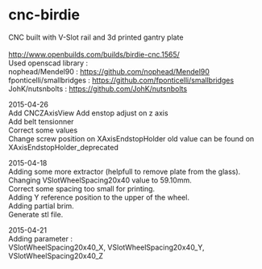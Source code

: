 # cnc-birdie

CNC built with V-Slot rail and 3d printed gantry plate<br/>
<br/>
http://www.openbuilds.com/builds/birdie-cnc.1565/
<br/>
Used openscad library :<br/>
nophead/Mendel90  : https://github.com/nophead/Mendel90<br/>
fponticelli/smallbridges   :  https://github.com/fponticelli/smallbridges<br/>
JohK/nutsnbolts  : https://github.com/JohK/nutsnbolts<br/>

2015-04-26<br/>
Add CNCZAxisView
Add enstop adjust on z axis<br/>
Add belt tensionner<br/>
Correct some values<br/>
Change screw position on XAxisEndstopHolder old value can be found on XAxisEndstopHolder_deprecated

2015-04-18<br/>
Adding some more extractor (helpfull to remove plate from the glass).<br/>
Changing VSlotWheelSpacing20x40 value to 59.10mm.<br/>
Correct some spacing too small for printing.<br/>
Adding Y reference position to the upper of the wheel.<br/>
Adding partial brim.<br/>
Generate stl file.<br/>

2015-04-21<br/>
Adding parameter :<br/>
VSlotWheelSpacing20x40_X, VSlotWheelSpacing20x40_Y, VSlotWheelSpacing20x40_Z